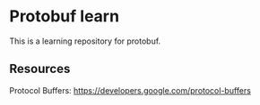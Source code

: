 # Protobuf learn

This is a learning repository for protobuf.

## Resources

Protocol Buffers: https://developers.google.com/protocol-buffers